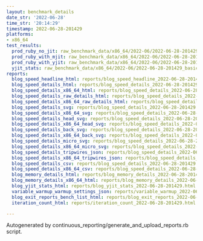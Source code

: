 ```yaml
---
layout: benchmark_details
date_str: '2022-06-28'
time_str: '20:14:29'
timestamp: 2022-06-28-201429
platforms:
- x86_64
test_results:
  prod_ruby_no_jit: raw_benchmark_data/x86_64/2022-06/2022-06-28-201429_basic_benchmark_prod_ruby_no_jit.json
  prod_ruby_with_mjit: raw_benchmark_data/x86_64/2022-06/2022-06-28-201429_basic_benchmark_prod_ruby_with_mjit.json
  prod_ruby_with_yjit: raw_benchmark_data/x86_64/2022-06/2022-06-28-201429_basic_benchmark_prod_ruby_with_yjit.json
  yjit_stats: raw_benchmark_data/x86_64/2022-06/2022-06-28-201429_basic_benchmark_yjit_stats.json
reports:
  blog_speed_headline_html: reports/blog_speed_headline_2022-06-28-201429.html
  blog_speed_details_html: reports/blog_speed_details_2022-06-28-201429.html
  blog_speed_details_x86_64_html: reports/blog_speed_details_2022-06-28-201429.x86_64.html
  blog_speed_details_raw_details_html: reports/blog_speed_details_2022-06-28-201429.raw_details.html
  blog_speed_details_x86_64_raw_details_html: reports/blog_speed_details_2022-06-28-201429.x86_64.raw_details.html
  blog_speed_details_svg: reports/blog_speed_details_2022-06-28-201429.svg
  blog_speed_details_x86_64_svg: reports/blog_speed_details_2022-06-28-201429.x86_64.svg
  blog_speed_details_head_svg: reports/blog_speed_details_2022-06-28-201429.head.svg
  blog_speed_details_x86_64_head_svg: reports/blog_speed_details_2022-06-28-201429.x86_64.head.svg
  blog_speed_details_back_svg: reports/blog_speed_details_2022-06-28-201429.back.svg
  blog_speed_details_x86_64_back_svg: reports/blog_speed_details_2022-06-28-201429.x86_64.back.svg
  blog_speed_details_micro_svg: reports/blog_speed_details_2022-06-28-201429.micro.svg
  blog_speed_details_x86_64_micro_svg: reports/blog_speed_details_2022-06-28-201429.x86_64.micro.svg
  blog_speed_details_tripwires_json: reports/blog_speed_details_2022-06-28-201429.tripwires.json
  blog_speed_details_x86_64_tripwires_json: reports/blog_speed_details_2022-06-28-201429.x86_64.tripwires.json
  blog_speed_details_csv: reports/blog_speed_details_2022-06-28-201429.csv
  blog_speed_details_x86_64_csv: reports/blog_speed_details_2022-06-28-201429.x86_64.csv
  blog_memory_details_html: reports/blog_memory_details_2022-06-28-201429.html
  blog_memory_details_x86_64_html: reports/blog_memory_details_2022-06-28-201429.x86_64.html
  blog_yjit_stats_html: reports/blog_yjit_stats_2022-06-28-201429.html
  variable_warmup_warmup_settings_json: reports/variable_warmup_2022-06-28-201429.warmup_settings.json
  blog_exit_reports_bench_list_html: reports/blog_exit_reports_2022-06-28-201429.bench_list.html
  iteration_count_html: reports/iteration_count_2022-06-28-201429.html

---
```

Autogenerated by continuous_reporting/generate_and_upload_reports.rb script.
